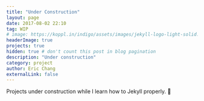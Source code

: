 ```yaml
---
title: "Under Construction"
layout: page
date: 2017-08-02 22:10
tag: WIP
# image: https://koppl.in/indigo/assets/images/jekyll-logo-light-solid.png
headerImage: true
projects: true
hidden: true # don't count this post in blog pagination
description: "Under construction"
category: project
author: Eric Chang
externalLink: false
---
```


Projects under construction while I learn how to Jekyll properly. :ramen: